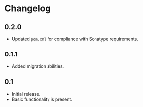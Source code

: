 Changelog
=========
## 0.2.0 ##
 * Updated `pom.xml` for compliance with Sonatype requirements.
 
## 0.1.1 ##
 * Added migration abilities.

## 0.1 ##
 * Initial release.
 * Basic functionality is present.
